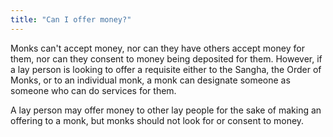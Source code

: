 ```yaml
---
title: "Can I offer money?"
---
```


Monks can't accept money, nor can they have others accept money for them, nor can they consent to money being deposited for them. However, if a lay person is looking to offer a requisite either to the Sangha, the Order of Monks, or to an individual monk, a monk can designate someone as someone who can do services for them.

A lay person may offer money to other lay people for the sake of making an offering to a monk, but monks should not look for or consent to money.
